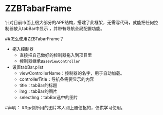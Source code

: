 # ZZBTabarFrame
针对目前市面上很大部分的APP结构，搭建了此框架，无需写代码，就能把任何控制器放入tabBar中显示
，并带有导航全局配置功能。


##怎么使用ZZBTabarFrame？

* 拖入控制器
    *  直接把自己做好的控制器拖入到项目里
    *  控制器继承`BaseViewController`
* 设置tabBar.plist
    *  viewControllerName：控制器的名字，用于自动加载。
    *  controllerTitle：导航条需要显示的内容
    *  title：tabBar的标题
    *  img：tabBar的图片
    *  selectImg：tabBar选中的图片
    



#声明：
##示例所用的图片本人网上随便抠的，仅供学习使用。